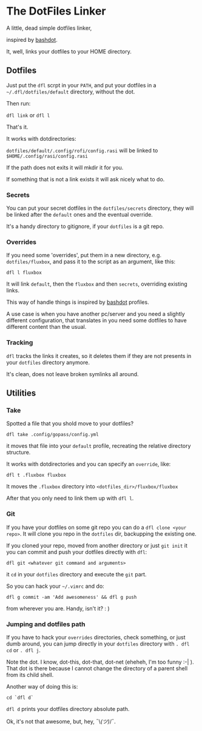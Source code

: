 # The DotFiles Linker

A little, dead simple dotfiles linker,

inspired by [bashdot](https://github.com/bashdot/bashdot).

It, well, links your dotfiles to your HOME directory.


## Dotfiles

Just put the `dfl` scrpt in your `PATH`, and put your dotfiles in a `~/.dfl/dotfiles/default` directory, without the dot.

Then run:

 `dfl link` or `dfl l`

That's it.


It works with dotdirectories:

`dotfiles/default/.config/rofi/config.rasi` will be linked to `$HOME/.config/rasi/config.rasi`

If the path does not exits it will mkdir it for you.

If something that is not a link exists it will ask nicely what to do.


### Secrets

You can put your secret dotfiles in the `dotfiles/secrets` directory,
they will be linked after the `default` ones and the eventual override.

It's a handy directory to gitignore, if your `dotfiles` is a git repo.


### Overrides

If you need some 'overrides', put them in a new directory,
e.g. `dotfiles/fluxbox`, and pass it to the script as an argument,
like this:

`dfl l fluxbox`

It will link `default`, then the `fluxbox` and then `secrets`, overriding existing links.

This way of handle things is inspired by [bashdot](https://github.com/bashdot/bashdot) profiles.

A use case is when you have another pc/server and you need a slightly different configuration,
that translates in you need some dotfiles to have different content than the usual.


### Tracking

`dfl` tracks the links it creates,
so it deletes them if they are not presents in your `dotfiles` directory anymore.

It's clean, does not leave broken symlinks all around.


## Utilities


### Take

Spotted a file that you shold move to your dotfiles?

`dfl take .config/gopass/config.yml`

it moves that file into your `default` profile, recreating the relative directory structure.

It works with dotdirectories and you can specify an `override`, like:

`dfl t .fluxbox fluxbox`

It moves the `.fluxbox` directory into `<dotfiles_dir>/fluxbox/fluxbox`

After that you only need to link them up with `dfl l`.


### Git

If you have your dotfiles on some git repo you can do a `dfl clone <your repo>`.
It will clone you repo in the `dotfiles` dir, backupping the existing one.

If you cloned your repo, moved from another directory or just `git init` it
you can commit and push your dotfiles directly with `dfl`:

`dfl git <whatever git command and arguments>`

it `cd` in your `dotfiles` directory and execute the `git` part.

So you can hack your `~/.vimrc` and do:

`dfl g commit -am 'Add awesomeness' && dfl g push`

from wherever you are. Handy, isn't it? : )

### Jumping and dotfiles path

If you have to hack your `overrides` directories, check something, or just dumb around,
you can jump directly in your `dotfiles` directory with `. dfl cd` or `. dfl j`.

Note the dot. I know, dot-this, dot-that, dot-net (eheheh, I'm too funny :-| ).
That dot is there because I cannot change the directory of a parent shell from its child shell.

Another way of doing this is:

    cd `dfl d`

`dfl d` prints your dotfiles directory absolute path.

Ok, it's not that awesome, but, hey, ¯\\_(ツ)_/¯.

